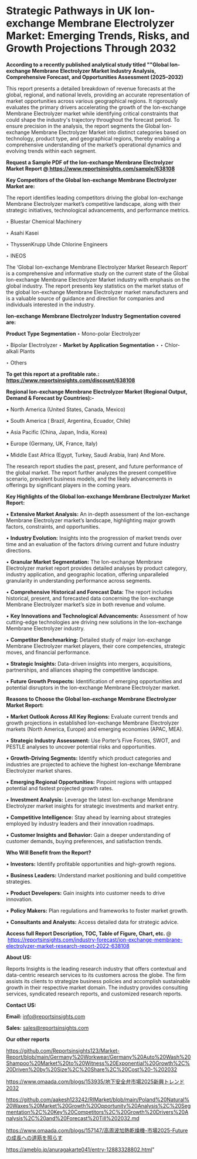 # Strategic Pathways in UK Ion-exchange Membrane Electrolyzer Market: Emerging Trends, Risks, and Growth Projections Through 2032

<strong>According to a recently published analytical study titled ""Global Ion-exchange Membrane Electrolyzer Market Industry Analysis, Comprehensive Forecast, and Opportunities Assessment (2025–2032)</strong>

This report presents a detailed breakdown of revenue forecasts at the global, regional, and national levels, providing an accurate representation of market opportunities across various geographical regions. It rigorously evaluates the primary drivers accelerating the growth of the Ion-exchange Membrane Electrolyzer market while identifying critical constraints that could shape the industry's trajectory throughout the forecast period. To ensure precision in the analysis, the report segments the Global Ion-exchange Membrane Electrolyzer Market into distinct categories based on technology, product type, and geographical regions, thereby enabling a comprehensive understanding of the market’s operational dynamics and evolving trends within each segment.

<strong>Request a Sample PDF of the Ion-exchange Membrane Electrolyzer Market Report </strong><strong>@<a href=https://www.reportsinsights.com/sample/638108 style=color:#0000ff;> https://www.reportsinsights.com/sample/638108</a></strong></font>

<strong>Key Competitors of the Global Ion-exchange Membrane Electrolyzer Market are:</strong>

The report identifies leading competitors driving the global Ion-exchange Membrane Electrolyzer market’s competitive landscape, along with their strategic initiatives, technological advancements, and performance metrics.

‣ Bluestar Chemical Machinery

‣ Asahi Kasei

‣ ThyssenKrupp Uhde Chlorine Engineers

‣ INEOS

The ‘Global Ion-exchange Membrane Electrolyzer Market Research Report’ is a comprehensive and informative study on the current state of the Global Ion-exchange Membrane Electrolyzer Market industry with emphasis on the global industry. The report presents key statistics on the market status of the global Ion-exchange Membrane Electrolyzer market manufacturers and is a valuable source of guidance and direction for companies and individuals interested in the industry.

<strong>Ion-exchange Membrane Electrolyzer Industry Segmentation covered are:</strong>

<strong>Product Type Segmentation</strong>
‣
Mono-polar Electrolyzer

‣ Bipolar Electrolyzer
‣ 
<strong>Market by Application Segmentation</strong>
‣
‣  Chlor-alkali Plants

‣ Others

<strong>To get this report at a profitable rate.: <a href=https://www.reportsinsights.com/discount/638108 style=color:#0000ff;>https://www.reportsinsights.com/discount/638108</a></strong></font>

<strong>Regional Ion-exchange Membrane Electrolyzer Market (Regional Output, Demand &amp; Forecast by Countries):-</strong>

• North America (United States, Canada, Mexico)

• South America ( Brazil, Argentina, Ecuador, Chile)

• Asia Pacific (China, Japan, India, Korea)

• Europe (Germany, UK, France, Italy)

• Middle East Africa (Egypt, Turkey, Saudi Arabia, Iran) And More.

The research report studies the past, present, and future performance of the global market. The report further analyzes the present competitive scenario, prevalent business models, and the likely advancements in offerings by significant players in the coming years.

<strong>Key Highlights of the Global Ion-exchange Membrane Electrolyzer Market Report:</strong>

• <strong>Extensive Market Analysis:</strong> An in-depth assessment of the Ion-exchange Membrane Electrolyzer market’s landscape, highlighting major growth factors, constraints, and opportunities.

• <strong>Industry Evolution:</strong> Insights into the progression of market trends over time and an evaluation of the factors driving current and future industry directions.

• <strong>Granular Market Segmentation:</strong> The Ion-exchange Membrane Electrolyzer market report provides detailed analyses by product category, industry application, and geographic location, offering unparalleled granularity in understanding performance across segments.

• <strong>Comprehensive Historical and Forecast Data:</strong> The report includes historical, present, and forecasted data concerning the Ion-exchange Membrane Electrolyzer market’s size in both revenue and volume.

• <strong>Key Innovations and Technological Advancements:</strong> Assessment of how cutting-edge technologies are driving new solutions in the Ion-exchange Membrane Electrolyzer industry.

• <strong>Competitor Benchmarking:</strong> Detailed study of major Ion-exchange Membrane Electrolyzer market players, their core competencies, strategic moves, and financial performance.

• <strong>Strategic Insights:</strong> Data-driven insights into mergers, acquisitions, partnerships, and alliances shaping the competitive landscape.

• <strong>Future Growth Prospects:</strong> Identification of emerging opportunities and potential disruptors in the Ion-exchange Membrane Electrolyzer market.

<strong>Reasons to Choose the Global Ion-exchange Membrane Electrolyzer Market Report:</strong>

• <strong>Market Outlook Across All Key Regions:</strong> Evaluate current trends and growth projections in established Ion-exchange Membrane Electrolyzer markets (North America, Europe) and emerging economies (APAC, MEA).

• <strong>Strategic Industry Assessment:</strong> Use Porter’s Five Forces, SWOT, and PESTLE analyses to uncover potential risks and opportunities.

• <strong>Growth-Driving Segments:</strong> Identify which product categories and industries are projected to achieve the highest Ion-exchange Membrane Electrolyzer market shares.

• <strong>Emerging Regional Opportunities:</strong> Pinpoint regions with untapped potential and fastest projected growth rates.

• <strong>Investment Analysis:</strong> Leverage the latest Ion-exchange Membrane Electrolyzer market insights for strategic investments and market entry.

• <strong>Competitive Intelligence:</strong> Stay ahead by learning about strategies employed by industry leaders and their innovation roadmaps.

• <strong>Customer Insights and Behavior:</strong> Gain a deeper understanding of customer demands, buying preferences, and satisfaction trends.

<strong>Who Will Benefit from the Report?</strong>

• <strong>Investors:</strong> Identify profitable opportunities and high-growth regions.

• <strong>Business Leaders:</strong> Understand market positioning and build competitive strategies.

• <strong>Product Developers:</strong> Gain insights into customer needs to drive innovation.

• <strong>Policy Makers:</strong> Plan regulations and frameworks to foster market growth.

• <strong>Consultants and Analysts:</strong> Access detailed data for strategic advice.
</ul>
<strong>Access full Report Description, TOC, Table of Figure, Chart, etc. </strong>@  <a href=https://reportsinsights.com/industry-forecast/ion-exchange-membrane-electrolyzer-market-research-report-2022-638108 style=color:#0000ff;>https://reportsinsights.com/industry-forecast/ion-exchange-membrane-electrolyzer-market-research-report-2022-638108</a></font>

<strong><strong>About US</strong>:</strong>

Reports Insights is the leading research industry that offers contextual and data-centric research services to its customers across the globe. The firm assists its clients to strategize business policies and accomplish sustainable growth in their respective market domain. The industry provides consulting services, syndicated research reports, and customized research reports.

<strong>Contact US:</strong>

<p class=""""><b>Email:</b> <a href=mailto:info@reportsinsights.com>info@reportsinsights.com</a></p>
<p class=""""><b>Sales:</b> <a href=mailto:sales@reportsinsights.com>sales@reportsinsights.com</a></p>

<strong>Our other reports</strong>

<a href=https://github.com/Reportsinsights123/Market-Report/blob/main/Germany%20Workwear/Germany%20Auto%20Wash%20Shampoo%20Market%20to%20Witness%20Exponential%20Growth%2C%20Driven%20by%20Size%2C%20Share%2C%20Cost%20-%202032>https://github.com/Reportsinsights123/Market-Report/blob/main/Germany%20Workwear/Germany%20Auto%20Wash%20Shampoo%20Market%20to%20Witness%20Exponential%20Growth%2C%20Driven%20by%20Size%2C%20Share%2C%20Cost%20-%202032</a>

<a href=https://www.omaada.com/blogs/153935/地下安全弁市場2025新興トレンド2032>https://www.omaada.com/blogs/153935/地下安全弁市場2025新興トレンド2032</a>

<a href=https://github.com/aakesh123242/RIMarket/blob/main/Poland%20Natural%20Waxes%20Market%20Growth%20Opportunity%20Analysis%2C%20Segmentation%2C%20Key%20Competitors%2C%20Growth%20Drivers%20Analysis%2C%20and%20Forecast%20Till%202032.md>https://github.com/aakesh123242/RIMarket/blob/main/Poland%20Natural%20Waxes%20Market%20Growth%20Opportunity%20Analysis%2C%20Segmentation%2C%20Key%20Competitors%2C%20Growth%20Drivers%20Analysis%2C%20and%20Forecast%20Till%202032.md</a>

<a href=https://www.omaada.com/blogs/157147/高周波加熱乾燥機-市場2025-Futureの成長への道筋を照らす>https://www.omaada.com/blogs/157147/高周波加熱乾燥機-市場2025-Futureの成長への道筋を照らす</a>

<a href=https://ameblo.jp/anuragakarte041/entry-12883328802.html>https://ameblo.jp/anuragakarte041/entry-12883328802.html</a>"

